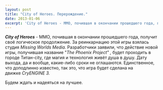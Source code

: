 ```yaml
---
layout: post
title: "City of Heroes. Перерождение."
date: 2013-01-06
excerpt: 'City of Heroes - ММО, почившая в окончании прошедшего года, получит своё логическое продолжение. За реинкарнацию этой игры взялась студия Missing Worlds Media. Разработчики заявили, что действие новой игры, получившая название "The Phoenix Project" , будет проходить в городе Титан-city, где магия и технология живёт душа в душу. '
---
```


<em><strong>City of Heroes</strong></em> - ММО, почившая в окончании прошедшего года, получит своё логическое продолжение. За реинкарнацию этой игры взялась студия <em>Missing Worlds Media. </em>Разработчики заявили, что действие новой игры, получившая название "<em>The Phoenix Project" , </em>будет проходить в городе Титан-city, где магия и технология живёт душа в душу. Дату выхода, да и вообще, какие-либо сроки не оглашаются. Единственное, что доподлинно известно, так это, что игра будет сделана на движке <em>CryENGINE 3.</em>

Будем ждать и надеяться на лучшее.